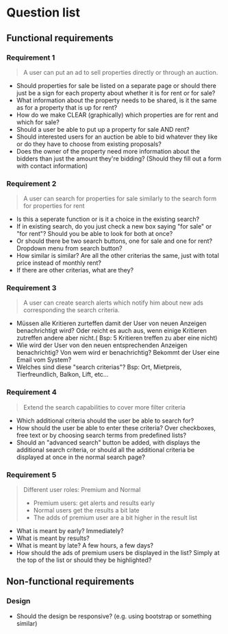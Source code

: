 # Question list

## Functional requirements

### Requirement 1

> A user can put an ad to sell properties directly or through an auction.

- Should properties for sale be listed on a separate page or should there just be a sign for each property about whether it is for rent or for sale?
- What information about the property needs to be shared, is it the same as for a property that is up for rent?
- How do we make CLEAR (graphically) which properties are for rent and which for sale?
- Should a user be able to put up a property for sale AND rent?
- Should interested users for an auction be able to bid whatever they like or do they have to choose from existing proposals?
- Does the owner of the property need more information about the bidders than just the amount they're bidding? (Should they fill out a form with contact information)

### Requirement 2

> A user can search for properties for sale similarly to the search form for properties for rent

- Is this a seperate function or is it a choice in the existing search? 
- If in existing search, do you just check a new box saying "for sale" or "for rent"? Should you be able to look for both at once?
- Or should there be two search buttons, one for sale and one for rent? Dropdown menu from search button?
- How similar is similar? Are all the other criterias the same, just with total price instead of monthly rent?
- If there are other criterias, what are they?

### Requirement 3

> A user can create search alerts which notify him about new ads corresponding the search criteria.

 - Müssen alle Kritieren zurteffen damit der User von neuen Anzeigen benachrichtigt wird? Oder reicht es auch aus, wenn einige Kritieren zutreffen andere aber nicht.( Bsp: 5 Kritieren treffen zu aber eine nicht)
 - Wie wird der User von den neuen entsprechenden Anzeigen benachrichtig? 
Von wem wird er benachrichtig? 
Bekommt der User eine Email vom System?
- Welches sind diese "search criterias"? Bsp: Ort, Mietpreis, Tierfreundlich, Balkon, Lift, etc...

### Requirement 4

> Extend the search capabilities to cover more filter criteria

- Which additional criteria should the user be able to search for?
- How should the user be able to enter these criteria? Over checkboxes, free text or by choosing search terms from predefined lists?
- Should an "advanced search" button be added, with displays the additional search criteria, or should all the additional criteria be displayed at once in the normal search page?

### Requirement 5

> Different user roles: Premium and Normal
> 
> - Premium users: get alerts and results early
> - Normal users get the results a bit late
> - The adds of premium user are a bit higher in the result list

- What is meant by early? Immediately?
- What is meant by results?
- What is meant by late? A few hours, a few days?
- How should the ads of premium users be displayed in the list? Simply at the top of the list or should they be highlighted?

## Non-functional requirements

### Design

- Should the design be responsive? (e.g. using bootstrap or something similar)
